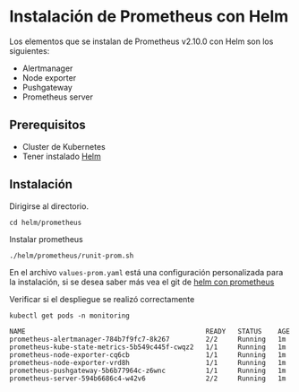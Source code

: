 # Instalación de Prometheus con Helm 
Los elementos que se instalan de Prometheus v2.10.0 con Helm son los siguientes: 

- Alertmanager
- Node exporter
- Pushgateway
- Prometheus server 

## Prerequisitos
- Cluster de Kubernetes
- Tener instalado [Helm](https://github.com/VerMunoz/OpenCloud/blob/master/docs/helm.md)

## Instalación 

Dirigirse al directorio.
```
cd helm/prometheus
```
Instalar prometheus
```
./helm/prometheus/runit-prom.sh 
```
En el archivo ``values-prom.yaml`` está una configuración personalizada para la instalación, si se desea saber más vea el git de [helm con prometheus](https://github.com/helm/charts/tree/master/stable/prometheus)

Verificar si el despliegue se realizó correctamente 
```
kubectl get pods -n monitoring

NAME                                             READY   STATUS    AGE
prometheus-alertmanager-784b7f9fc7-8k267         2/2     Running   1m
prometheus-kube-state-metrics-5b549c445f-cwqz2   1/1     Running   1m
prometheus-node-exporter-cq6cb                   1/1     Running   1m       
prometheus-node-exporter-vrd8h                   1/1     Running   1m         
prometheus-pushgateway-5b6b77964c-z6wnc          1/1     Running   1m       
prometheus-server-594b6686c4-w42v6               2/2     Running   1m       
```

